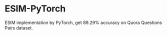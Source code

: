 # ESIM-PyTorch
ESIM implementation by PyTorch, get 89.29% accuracy on Quora Questions Pairs dataset.
